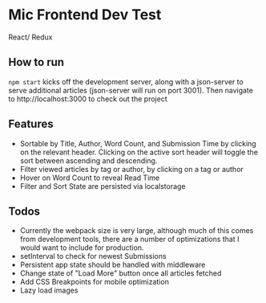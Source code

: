 # Mic Frontend Dev Test
React/ Redux
## How to run
`npm start` kicks off the development server, along with a json-server to serve additional articles (json-server will run on port 3001). Then navigate to http://localhost:3000 to check out the project

## Features
* Sortable by Title, Author, Word Count, and Submission Time by clicking on the relevant header. Clicking on the active sort header will toggle the sort between ascending and descending.
* Filter viewed articles by tag or author, by clicking on a tag or author
* Hover on Word Count to reveal Read Time
* Filter and Sort State are persisted via localstorage

## Todos
* Currently the webpack size is very large, although much of this comes from development tools, there are a number of optimizations that I would want to include for production.
* setInterval to check for newest Submissions
* Persistent app state should be handled with middleware
* Change state of "Load More" button once all articles fetched
* Add CSS Breakpoints for mobile optimization
* Lazy load images